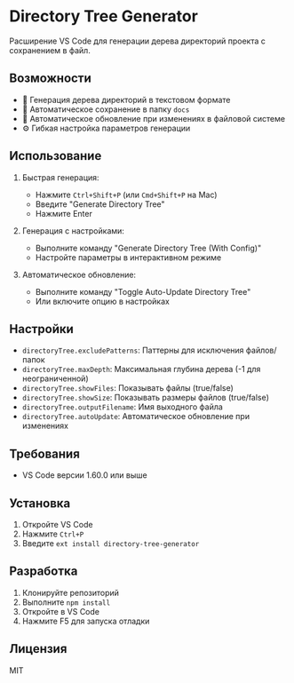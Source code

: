 # Directory Tree Generator

Расширение VS Code для генерации дерева директорий проекта с сохранением в файл.

## Возможности

- 🌳 Генерация дерева директорий в текстовом формате
- 📁 Автоматическое сохранение в папку `docs`
- 🔄 Автоматическое обновление при изменениях в файловой системе
- ⚙️ Гибкая настройка параметров генерации

## Использование

1. Быстрая генерация:

   - Нажмите `Ctrl+Shift+P` (или `Cmd+Shift+P` на Mac)
   - Введите "Generate Directory Tree"
   - Нажмите Enter

2. Генерация с настройками:

   - Выполните команду "Generate Directory Tree (With Config)"
   - Настройте параметры в интерактивном режиме

3. Автоматическое обновление:
   - Выполните команду "Toggle Auto-Update Directory Tree"
   - Или включите опцию в настройках

## Настройки

- `directoryTree.excludePatterns`: Паттерны для исключения файлов/папок
- `directoryTree.maxDepth`: Максимальная глубина дерева (-1 для неограниченной)
- `directoryTree.showFiles`: Показывать файлы (true/false)
- `directoryTree.showSize`: Показывать размеры файлов (true/false)
- `directoryTree.outputFilename`: Имя выходного файла
- `directoryTree.autoUpdate`: Автоматическое обновление при изменениях

## Требования

- VS Code версии 1.60.0 или выше

## Установка

1. Откройте VS Code
2. Нажмите `Ctrl+P`
3. Введите `ext install directory-tree-generator`

## Разработка

1. Клонируйте репозиторий
2. Выполните `npm install`
3. Откройте в VS Code
4. Нажмите F5 для запуска отладки

## Лицензия

MIT
